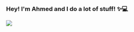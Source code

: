 ### Hey! I'm Ahmed and I do a lot of stuff! ✨💻

<img src="https://i.ibb.co/LvnfBj2/Untitled-2.png">



<!--
**ahmedabdulkader99/ahmedabdulkader99** is a ✨ _special_ ✨ repository because its `README.md` (this file) appears on your GitHub profile.

Here are some ideas to get you started:

- 🔭 I’m currently working on ...
- 🌱 I’m currently learning ...
- 👯 I’m looking to collaborate on ...
- 🤔 I’m looking for help with ...
- 💬 Ask me about ...
- 📫 How to reach me: ...
- 😄 Pronouns: ...
- ⚡ Fun fact: ...
-->
